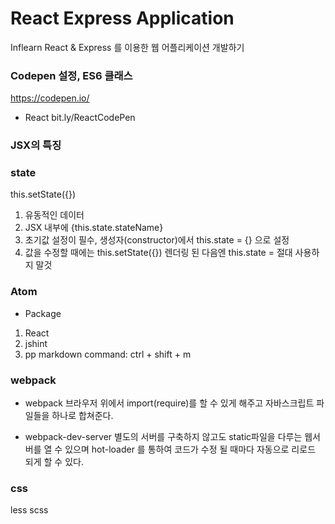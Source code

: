 # React Express Application

Inflearn
React & Express 를 이용한 웹 어플리케이션 개발하기

### Codepen 설정, ES6 클래스
https://codepen.io/

- React
bit.ly/ReactCodePen

### JSX의 특징


### state
this.setState({})

1. 유동적인 데이터
2. JSX 내부에 {this.state.stateName}
3. 초기값 설정이 필수, 생성자(constructor)에서 this.state = {} 으로 설정
4. 값을 수정할 때에는 this.setState({}) 렌더링 된 다음엔 this.state = 절대 사용하지 말것

### Atom
- Package
1. React
2. jshint
3. pp markdown
  command: ctrl + shift + m


### webpack
- webpack
브라우저 위에서 import(require)를 할 수 있게 해주고 자바스크립트 파일들을 하나로 합쳐준다.

- webpack-dev-server
별도의 서버를 구축하지 않고도 static파일을 다루는 웹서버를 열 수 있으며 hot-loader 를 통하여 코드가 수정 될 때마다 자동으로 리로드 되게 할 수 있다.

### css
less
scss

